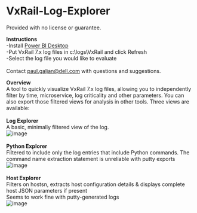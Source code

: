# VxRail-Log-Explorer
Provided with no license or guarantee.

**Instructions**\
-Install [Power BI Desktop](https://www.microsoft.com/en-us/download/details.aspx?id=58494)\
-Put VxRail 7.x log files in c:\logs\VxRail and click Refresh\
-Select the log file you would like to evaluate\
\
Contact paul.galjan@dell.com with questions and suggestions.

**Overview**\
A tool to quickly visualize VxRail 7.x log files, allowing you to independently filter by time, microservice, log criticality and other parameters.   You can also export those filtered views for analysis in other tools.  Three views are available:\
\
**Log Explorer**\
A basic, minimally filtered view of the log.\
![image](https://user-images.githubusercontent.com/11296072/124794738-53ecb700-df1d-11eb-95cc-204de999b480.png)\
\
**Python Explorer**\
Filtered to include only the log entries that include Python commands.  The command name extraction statement is unreliable with putty exports\
![image](https://user-images.githubusercontent.com/11296072/124781852-bd66c880-df11-11eb-8389-85acd72ae6ba.png)\
\
**Host Explorer**\
Filters on hostsn, extracts host configuration details & displays complete host JSON parameters if present\
Seems to work fine with putty-generated logs\
![image](https://user-images.githubusercontent.com/11296072/124799685-d1ff8c80-df22-11eb-9303-bcccfec6685f.png)
